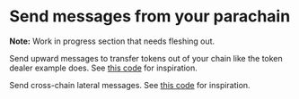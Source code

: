 # Send messages from your parachain

**Note:** Work in progress section that needs fleshing out.

Send upward messages to transfer tokens out of your chain like the token dealer example does. See
[this code](https://github.com/paritytech/cumulus/blob/2c63ccb9eb7d065038e53231c379a82a509acf37/rococo-parachains/pallets/token-dealer/src/lib.rs#L92)
for inspiration.

Send cross-chain lateral messages. See
[this code](https://github.com/paritytech/cumulus/blob/2c63ccb9eb7d065038e53231c379a82a509acf37/rococo-parachains/pallets/token-dealer/src/lib.rs#L116)
for inspiration.
